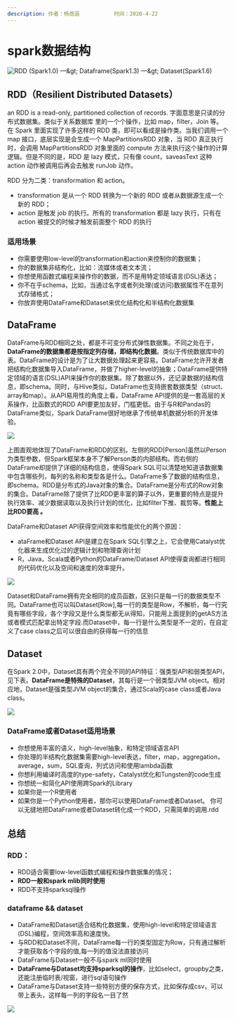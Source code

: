 ```yaml
---
description: 作者：杨煜涵           时间：2020-4-22
---
```


# spark数据结构

![RDD \(Spark1.0\) &#x2014;&amp;gt; Dataframe\(Spark1.3\) &#x2014;&amp;gt; Dataset\(Spark1.6\)](../.gitbook/assets/image%20%2815%29.png)

## RDD（Resilient Distributed Datasets）

an RDD is a read-only, partitioned collection of records. 字面意思是只读的分布式数据集。类似于关系数据库 里的一个个操作，比如 map，filter，Join 等。在 Spark 里面实现了许多这样的 RDD 类，即可以看成是操作类。当我们调用一个 map 接口，底层实现是会生成一个 MapPartitionsRDD 对象，当 RDD 真正执行时，会调用 MapPartitionsRDD 对象里面的 compute 方法来执行这个操作的计算逻辑。但是不同的是，RDD 是 lazy 模式，只有像 count，saveasText 这种 action 动作被调用后再会去触发 runJob 动作。

RDD 分为二类：transformation 和 action。

* transformation 是从一个 RDD 转换为一个新的 RDD 或者从数据源生成一个新的 RDD；
* action 是触发 job 的执行。所有的 transformation 都是 lazy 执行，只有在 action 被提交的时候才触发前面整个 RDD 的执行

### 适用场景

* 你需要使用low-level的transformation和action来控制你的数据集； 
* 你的数据集非结构化，比如：流媒体或者文本流； 
* 你想使用函数式编程来操作你的数据，而不是用特定领域语言\(DSL\)表达； 
* 你不在乎schema，比如，当通过名字或者列处理\(或访问\)数据属性不在意列式存储格式； 
* 你放弃使用DataFrame和Dataset来优化结构化和半结构化数据集

## DataFrame

DataFrame与RDD相同之处，都是不可变分布式弹性数据集。不同之处在于，**DataFrame的数据集都是按指定列存储，即结构化数据**。类似于传统数据库中的表。DataFrame的设计是为了让大数据处理起来更容易。DataFrame允许开发者把结构化数据集导入DataFrame，并做了higher-level的抽象；DataFrame提供特定领域的语言\(DSL\)API来操作你的数据集。除了数据以外，还记录数据的结构信息，即schema。同时，与Hive类似，DataFrame也支持嵌套数据类型（struct、array和map）。从API易用性的角度上看，DataFrame API提供的是一套高层的关系操作，比函数式的RDD API要更加友好，门槛更低。由于与R和Pandas的DataFrame类似，Spark DataFrame很好地继承了传统单机数据分析的开发体验。

![](https://github.com/peterYYH/Qlab_computing_platform/tree/980bb64ec50ce521e87d75d7773895a118e920fb/.gitbook/assets/image%20%2838%29.png)

上图直观地体现了DataFrame和RDD的区别。左侧的RDD\[Person\]虽然以Person为类型参数，但Spark框架本身不了解Person类的内部结构。而右侧的DataFrame却提供了详细的结构信息，使得Spark SQL可以清楚地知道该数据集中包含哪些列，每列的名称和类型各是什么。DataFrame多了数据的结构信息，即schema。RDD是分布式的Java对象的集合。DataFrame是分布式的Row对象的集合。DataFrame除了提供了比RDD更丰富的算子以外，更重要的特点是提升执行效率、减少数据读取以及执行计划的优化，比如filter下推、裁剪等。**性能上比RDD要高 。**

DataFrame和Dataset API获得空间效率和性能优化的两个原因：

* ataFrame和Dataset API是建立在Spark SQL引擎之上，它会使用Catalyst优化器来生成优化过的逻辑计划和物理查询计划
* R，Java，Scala或者Python的DataFrame/Dataset API使得查询都进行相同的代码优化以及空间和速度的效率提升。

![](../.gitbook/assets/image%20%2827%29.png)

Dataset和DataFrame拥有完全相同的成员函数，区别只是每一行的数据类型不同。DataFrame也可以叫Dataset\[Row\],每一行的类型是Row，不解析，每一行究竟有哪些字段，各个字段又是什么类型都无从得知，只能用上面提到的getAS方法或者模式匹配拿出特定字段.而Dataset中，每一行是什么类型是不一定的，在自定义了case class之后可以很自由的获得每一行的信息

## **Dataset**

在Spark 2.0中，Dataset具有两个完全不同的API特征：强类型API和弱类型API，见下表。**DataFrame是特殊的Dataset**，其每行是一个弱类型JVM object。相对应地，Dataset是强类型JVM object的集合，通过Scala的case class或者Java class。

![](../.gitbook/assets/image%20%2818%29.png)

### DataFrame或者Dataset适用场景

* 你想使用丰富的语义，high-level抽象，和特定领域语言API
* 你处理的半结构化数据集需要high-level表达，filter，map，aggregation，average，sum，SQL查询，列式访问和使用lambda函数 
* 你想利用编译时高度的type-safety，Catalyst优化和Tungsten的code生成
* 你想统一和简化API使用跨Spark的Library
* 如果你是一个R使用者
* 如果你是一个Python使用者，那你可以使用DataFrame或者Dataset。 你可以无缝地把DataFrame或者Dataset转化成一个RDD，只需简单的调用.rdd

## 总结

### RDD：

* RDD适合需要low-level函数式编程和操作数据集的情况；
* **RDD一般和spark mlib同时使用**
* RDD不支持sparksql操作

### dataframe && dataset

* DataFrame和Dataset适合结构化数据集，使用high-level和特定领域语言\(DSL\)编程，空间效率高和速度快。
* 与RDD和Dataset不同，DataFrame每一行的类型固定为Row，只有通过解析才能获取各个字段的值,每一列的值没法直接访问
* DataFrame与Dataset一般不与spark ml同时使用
* **DataFrame与Dataset均支持sparksql的操作**，比如select，groupby之类，还能注册临时表/视窗，进行sql语句操作
* DataFrame与Dataset支持一些特别方便的保存方式，比如保存成csv，可以带上表头，这样每一列的字段名一目了然

![](../.gitbook/assets/image%20%288%29.png)

